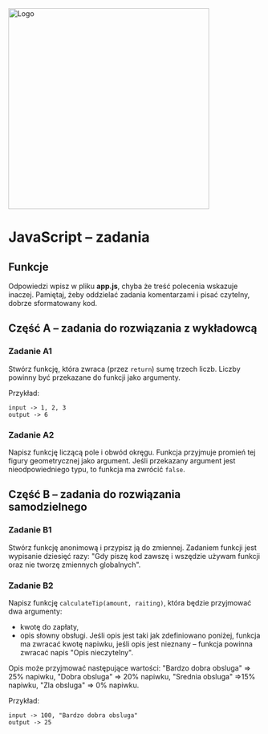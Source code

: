 <img alt="Logo" src="http://coderslab.pl/svg/logo-coderslab.svg" width="400">

# JavaScript &ndash; zadania
## Funkcje

Odpowiedzi wpisz w pliku **app.js**, chyba że treść polecenia wskazuje inaczej.
Pamiętaj, żeby oddzielać zadania komentarzami i pisać czytelny, dobrze sformatowany kod.


## Część A &ndash; zadania do rozwiązania z wykładowcą

### Zadanie A1
Stwórz funkcję, która zwraca (przez ```return```) sumę trzech liczb. Liczby powinny być przekazane do funkcji jako argumenty.

Przykład:
```
input -> 1, 2, 3
output -> 6
```

### Zadanie A2
Napisz funkcję liczącą pole i obwód okręgu. Funkcja przyjmuje promień tej figury geometrycznej jako argument.
Jeśli przekazany argument jest nieodpowiedniego typu, to funkcja ma zwrócić `false`.

## Część B &ndash; zadania do rozwiązania samodzielnego

### Zadanie B1
Stwórz funkcję anonimową i przypisz ją do zmiennej. Zadaniem funkcji jest wypisanie dziesięć razy: "Gdy piszę kod zawszę i wszędzie używam funkcji oraz nie tworzę zmiennych globalnych".

### Zadanie B2
Napisz funkcję ```calculateTip(amount, raiting)```, która będzie przyjmować dwa argumenty:
* kwotę do zapłaty,
* opis słowny obsługi.
Jeśli opis jest taki jak zdefiniowano poniżej, funkcja ma zwracać kwotę napiwku, jeśli opis jest nieznany &ndash; funkcja powinna zwracać napis "Opis nieczytelny".

Opis może przyjmować następujące wartości:
"Bardzo dobra obsluga" => 25% napiwku,
"Dobra obsluga" => 20% napiwku,
"Srednia obsluga" =>15% napiwku,
"Zla obsluga" => 0% napiwku.

Przykład:
```
input -> 100, "Bardzo dobra obsluga"
output -> 25
```
